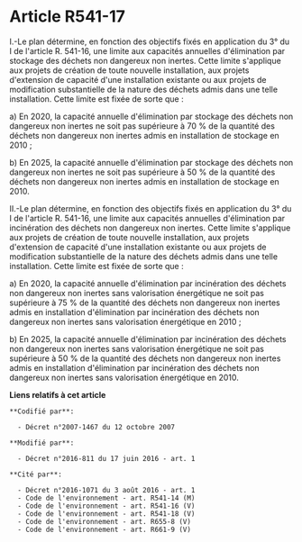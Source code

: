 # Article R541-17

I.-Le plan détermine, en fonction des objectifs fixés en application du 3° du I de l'article R. 541-16, une limite aux
capacités annuelles d'élimination par stockage des déchets non dangereux non inertes. Cette limite s'applique aux projets de
création de toute nouvelle installation, aux projets d'extension de capacité d'une installation existante ou aux projets de
modification substantielle de la nature des déchets admis dans une telle installation. Cette limite est fixée de sorte que : 

a) En 2020, la capacité annuelle d'élimination par stockage des déchets non dangereux non inertes ne soit pas supérieure à 70
% de la quantité des déchets non dangereux non inertes admis en installation de stockage en 2010 ; 

b) En 2025, la capacité annuelle d'élimination par stockage des déchets non dangereux non inertes ne soit pas supérieure à 50
% de la quantité des déchets non dangereux non inertes admis en installation de stockage en 2010. 

II.-Le plan détermine, en fonction des objectifs fixés en application du 3° du I de l'article R. 541-16, une limite aux
capacités annuelles d'élimination par incinération des déchets non dangereux non inertes. Cette limite s'applique aux projets
de création de toute nouvelle installation, aux projets d'extension de capacité d'une installation existante ou aux projets
de modification substantielle de la nature des déchets admis dans une telle installation. Cette limite est fixée de sorte
que : 

a) En 2020, la capacité annuelle d'élimination par incinération des déchets non dangereux non inertes sans valorisation
énergétique ne soit pas supérieure à 75 % de la quantité des déchets non dangereux non inertes admis en installation
d'élimination par incinération des déchets non dangereux non inertes sans valorisation énergétique en 2010 ; 

b) En 2025, la capacité annuelle d'élimination par incinération des déchets non dangereux non inertes sans valorisation
énergétique ne soit pas supérieure à 50 % de la quantité des déchets non dangereux non inertes admis en installation
d'élimination par incinération des déchets non dangereux non inertes sans valorisation énergétique en 2010.

**Liens relatifs à cet article**

	**Codifié par**:

	  - Décret n°2007-1467 du 12 octobre 2007

	**Modifié par**:

	  - Décret n°2016-811 du 17 juin 2016 - art. 1

	**Cité par**:

	  - Décret n°2016-1071 du 3 août 2016 - art. 1
	  - Code de l'environnement - art. R541-14 (M)
	  - Code de l'environnement - art. R541-16 (V)
	  - Code de l'environnement - art. R541-18 (V)
	  - Code de l'environnement - art. R655-8 (V)
	  - Code de l'environnement - art. R661-9 (V)
